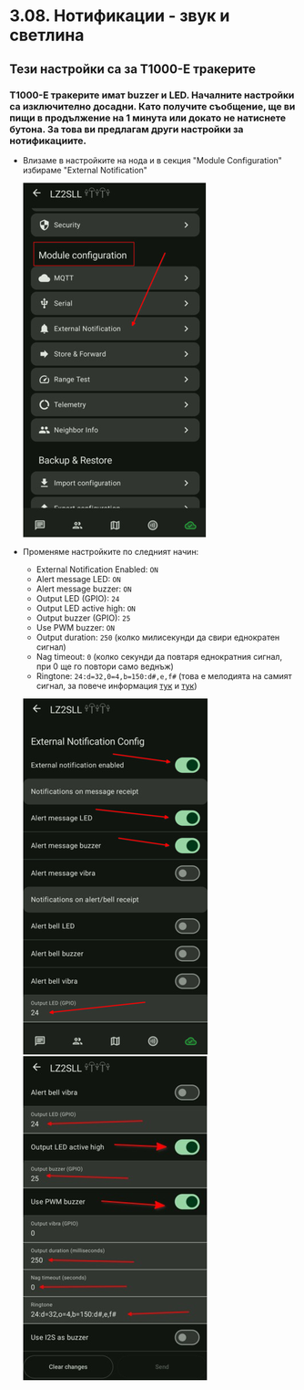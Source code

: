 # 3.08. Нотификации - звук и светлина

## Тези настройки са за T1000-E тракерите

### T1000-E тракерите имат buzzer и LED. Началните настройки са изключително досадни. Като получите съобщение, ще ви пищи в продължение на 1 минута или докато не натиснете бутона. За това ви предлагам други настройки за нотификациите.

-  Влизаме в настройките на нода и в секция "Module Configuration" избираме "External Notification"

    ![ext1](3.8.001.jpg)

- Променяме настройките по следният начин:
    - External Notification Enabled: `ON`
    - Alert message LED: `ON`
    - Alert message buzzer: `ON`
    - Output LED (GPIO): `24`
    - Output LED active high: `ON`
    - Output buzzer (GPIO): `25`
    - Use PWM buzzer: `ON`
    - Output duration: `250` (колко милисекунди да свири еднократен сигнал)
    - Nag timeout: `0` (колко секунди да повтаря еднократния сигнал, при 0 ще го повтори само веднъж)
    - Ringtone: `24:d=32,0=4,b=150:d#,e,f#` (това е мелодията на самият сигнал, за повече информация [тук](https://mtnme.sh/guides/ringtones/) и [тук](https://eddmann.com/nokia-composer-web/))

    ![ext2](3.8.002.jpg)
    ![ext3](3.8.003.jpg)
